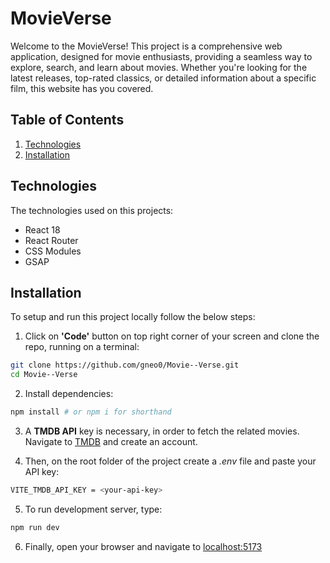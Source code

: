 # MovieVerse

Welcome to the MovieVerse! This project is a comprehensive web application, designed for movie enthusiasts, providing a seamless way to explore, search, and learn about movies. Whether you're looking for the latest releases, top-rated classics, or detailed information about a specific film, this website has you covered.

## Table of Contents

1. [Technologies](#technologies)
2. [Installation](#installation)

## Technologies

The technologies used on this projects:

- React 18
- React Router
- CSS Modules
- GSAP

## Installation

To setup and run this project locally follow the below steps:

1. Click on **'Code'** button on top right corner of your screen and clone the repo, running on a terminal:

```bash
git clone https://github.com/gneo0/Movie--Verse.git
cd Movie--Verse
```

2. Install dependencies:

```bash
npm install # or npm i for shorthand
```

3. A **TMDB API** key is necessary, in order to fetch the related movies. Navigate to [TMDB](https://developer.themoviedb.org/reference/intro/getting-started) and create an account.

4. Then, on the root folder of the project create a _.env_ file and paste your API key:

```bash
VITE_TMDB_API_KEY = <your-api-key>
```

5. To run development server, type:
```bash
npm run dev
```

6. Finally, open your browser and navigate to [localhost:5173](http://localhost:5173/)